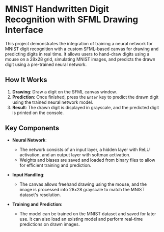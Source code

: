 # MNIST Handwritten Digit Recognition with SFML Drawing Interface

This project demonstrates the integration of training a neural network for MNIST digit recognition with a custom SFML-based canvas for drawing and predicting digits in real time. It allows users to hand-draw digits using a mouse on a 28x28 grid, simulating MNIST images, and predicts the drawn digit using a pre-trained neural network.

## How It Works
1. **Drawing**: Draw a digit on the SFML canvas window.
2. **Prediction**: Once finished, press the `Enter` key to predict the drawn digit using the trained neural network model.
3. **Result**: The drawn digit is displayed in grayscale, and the predicted digit is printed on the console.

## Key Components
- **Neural Network**: 
  - The network consists of an input layer, a hidden layer with ReLU activation, and an output layer with softmax activation.
  - Weights and biases are saved and loaded from binary files to allow for efficient training and prediction.
  
- **Input Handling**:
  - The canvas allows freehand drawing using the mouse, and the image is processed into 28x28 grayscale to match the MNIST dataset's resolution.
  
- **Training and Prediction**:
  - The model can be trained on the MNIST dataset and saved for later use. It can also load an existing model and perform real-time predictions on drawn images.